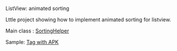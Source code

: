 ListView: animated sorting

Lttle project showing how to implement animated sorting for listview.

Main class : [SortingHelper](https://github.com/lassana/listview-anim-sorting/blob/master/ListViewAnimatedSorting/src/main/java/com/github/lassana/animated_sorting/util/SortingHelper.java)

Sample: [Tag with APK](https://github.com/lassana/listview-anim-sorting/releases/tag/v0.2)
